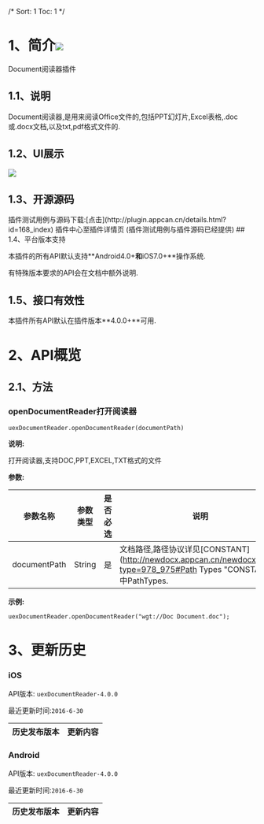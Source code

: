 /*
Sort: 1
Toc: 1
*/


# 1、简介[![](http://appcan-download.oss-cn-beijing.aliyuncs.com/%E5%85%AC%E6%B5%8B%2Fgf.png)]() <ignore>
Document阅读器插件

## 1.1、说明<ignore>
Document阅读器,是用来阅读Office文件的,包括PPT幻灯片,Excel表格,.doc或.docx文档,以及txt,pdf格式文件的.

## 1.2、UI展示<ignore>

 ![](http://newdocx.appcan.cn/docximg/144935q2015t7a4a.jpg)  

## 1.3、开源源码<ignore>
插件测试用例与源码下载:[点击](http://plugin.appcan.cn/details.html?id=168_index) 插件中心至插件详情页 (插件测试用例与插件源码已经提供)
## 1.4、平台版本支持<ignore>

本插件的所有API默认支持**Android4.0+**和**iOS7.0+**操作系统.

有特殊版本要求的API会在文档中额外说明.

## 1.5、接口有效性<ignore>

本插件所有API默认在插件版本**4.0.0+**可用.
# 2、API概览<ignore>

## 2.1、方法<ignore>

###  openDocumentReader打开阅读器

`uexDocumentReader.openDocumentReader(documentPath)`

**说明:**

打开阅读器,支持DOC,PPT,EXCEL,TXT格式的文件

**参数:**

 
|  参数名称 | 参数类型  | 是否必选  |  说明 |
| ----- | ----- | ----- | ----- |
| documentPath | String | 是 | 文档路径,路径协议详见[CONSTANT](http://newdocx.appcan.cn/newdocx/docx?type=978_975#Path Types "CONSTANT")中PathTypes. |


**示例:**

```
uexDocumentReader.openDocumentReader("wgt://Doc Document.doc");
```

# 3、更新历史<ignore>

### iOS<ignore>

API版本: `uexDocumentReader-4.0.0`

最近更新时间:`2016-6-30`

| 历史发布版本 | 更新内容 |
| ----- | ----- |

### Android<ignore>

API版本: `uexDocumentReader-4.0.0`

最近更新时间:`2016-6-30`

| 历史发布版本 | 更新内容 |
| ----- | ----- |
